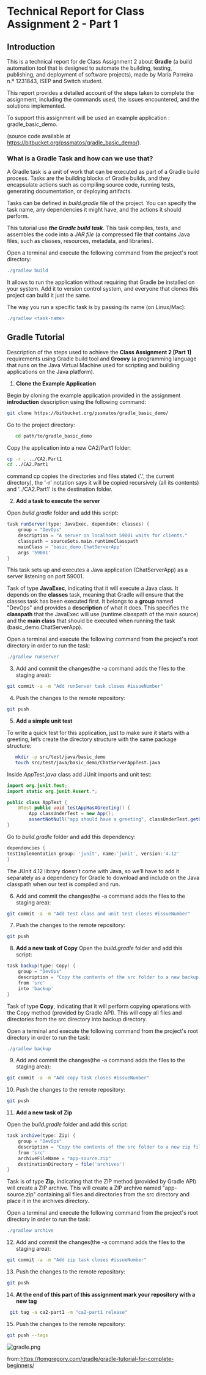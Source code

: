 # Technical Report for Class Assignment 2 - Part 1


## Introduction

This is a technical report for de Class Assignment 2 about **Gradle** (a build automation tool that is designed to automate the building, testing, publishing, and deployment of software projects), made by Maria Parreira n.º 1231843, ISEP and Switch student.

This report provides a detailed account of the steps taken to complete the assignment, including the commands used, the issues encountered, and the solutions implemented.

To support this assignment will be used an example application : gradle_basic_demo.

(source code available at https://bitbucket.org/pssmatos/gradle_basic_demo/).


### What is a Gradle Task and how can we use that?

A Gradle task is a unit of work that can be executed as part of a Gradle build process.
Tasks are the building blocks of Gradle builds, and they encapsulate actions such as compiling source code, running tests, generating documentation, or deploying artifacts.

Tasks can be defined in _build.gradle_ file of the project.
You can specify the task name, any dependencies it might have, and the actions it should perform.

This tutorial use _**the Gradle build task**_.
This task compiles, tests, and assembles the code into a _JAR file_ (a compressed file that contains Java files, such as classes, resources, metadata, and libraries).

Open a terminal and execute the following command from the project's root directory:

```gradle
./gradlew build
```
It allows to run the application without requiring that Gradle be installed on your system.
Add it to version control system, and everyone that clones this project can build it just the same.

The way you run a specific task is by passing its name (on Linux/Mac):
```gradle
./gradlew <task-name> 
```


## Gradle Tutorial

Description of the steps used to achieve the **Class Assignment 2 [Part 1]** requirements using Gradle build tool and **Groovy** (a programming language that runs on the Java Virtual Machine used for scripting and building applications on the Java platform).

1. **Clone the Example Application**

Begin by cloning the example application provided in the assignment **introduction** description using the following command:

```bash
git clone https://bitbucket.org/pssmatos/gradle_basic_demo/
```
Go to the project directory:

```bash
   cd path/to/gradle_basic_demo
   ```
Copy the application into a new CA2/Part1 folder:

   ```bash
   cp -r . ../CA2.Part1
   cd ../CA2.Part1
   ```
command cp copies the directories and files stated ('.', the current directory), the '-r' notation says it will be copied recursively (all its contents) and '../CA2.Part1' is the destination folder.

2. **Add a task to execute the server**

Open _build.gradle_ folder and add this script:
```gradle
task runServer(type: JavaExec, dependsOn: classes) {
    group = "DevOps"
    description = "A server on localhost 59001 waits for clients."
    classpath = sourceSets.main.runtimeClasspath
    mainClass = 'basic_demo.ChatServerApp'
    args '59001'
}
```
This task sets up and executes a Java application (ChatServerApp) as a server listening on port 59001.

Task of type **JavaExec**, indicating that it will execute a Java class. It depends on the **classes** task, meaning that Gradle will ensure that the classes task has been executed first.
It belongs to a **group** named "DevOps" and provides a **description** of what it does.
This specifies the **classpath** that the JavaExec will use (runtime classpath of the main source) and the **main class** that should be executed when running the task (basic_demo.ChatServerApp).

Open a terminal and execute the following command from the project's root directory in order to run the task:

```gradle
./gradlew runServer
```

3. Add and commit the changes(the -a command adds the files to the staging area):
```bash
git commit -a -m "Add runServer task closes #issueNumber"
```

4. Push the changes to the remote repository:
```bash
git push
```

5. **Add a simple unit test**

To write a quick test for this application, just to make sure it starts with a greeting, let’s create the directory structure with the same package structure:
```bash
   mkdir -p src/test/java/basic_demo
   touch src/test/java/basic_demo/ChatServerAppTest.java
   ```

Inside _AppTest.java_ class add JUnit imports and unit test:

```java
import org.junit.Test;
import static org.junit.Assert.*;

public class AppTest {
    @Test public void testAppHasAGreeting() {
        App classUnderTest = new App();
        assertNotNull("app should have a greeting", classUnderTest.getGreeting()); }
}
```

Go to _build.gradle_ folder and add this dependency:

```gradle
dependencies {
testImplementation group: 'junit', name:'junit', version:'4.12'
}
```
The JUnit 4.12 library doesn’t come with Java, so we’ll have to add it separately as a dependency for Gradle to download and include on the Java classpath when our test is compiled and run.

6. Add and commit the changes(the -a command adds the files to the staging area):
```bash
git commit -a -m "Add test class and unit test closes #issueNumber"
```

7. Push the changes to the remote repository:
```bash
git push
```

8. **Add a new task of Copy**
   Open the _build.gradle_ folder and add this script:

```gradle
task backup(type: Copy) {
    group = "DevOps"
    description = "Copy the contents of the src folder to a new backup folder."
    from 'src'
    into 'backup'
}
```
Task of type **Copy**, indicating that it will perform copying operations with the Copy method (provided by Gradle API).
This will copy all files and directories from the src directory into backup directory.

Open a terminal and execute the following command from the project's root directory in order to run the task:

```gradle
./gradlew backup
```

9. Add and commit the changes(the -a command adds the files to the staging area):
```bash
git commit -a -m "Add copy task closes #issueNumber"
```

10. Push the changes to the remote repository:
```bash
git push
```

11. **Add a new task of Zip**

Open the _build.gradle_ folder and add this script:

```gradle
task archive(type: Zip) {
    group = "DevOps"
    description = "Copy the contents of the src folder to a new zip file."
    from 'src'
    archiveFileName = "app-source.zip"
    destinationDirectory = file('archives')
}
```
Task is of type **Zip**, indicating that the ZIP method (provided by Gradle API) will create a ZIP archive.
This will create a ZIP archive named "app-source.zip" containing all files and directories from the src directory and place it in the archives directory.

Open a terminal and execute the following command from the project's root directory in order to run the task:

```gradle
./gradlew archive
```

12. Add and commit the changes(the -a command adds the files to the staging area):
```bash
git commit -a -m "Add zip task closes #issueNumber"
```

13. Push the changes to the remote repository:
```bash
git push
```

14. **At the end of this part of this assignment mark your repository with a new tag**

```bash
 git tag -a ca2-part1 -m "ca2-part1 release"
```

15. Push the changes to the remote repository:

```bash
git push --tags
```

![gradle.png](images/gradle.png)

from:https://tomgregory.com/gradle/gradle-tutorial-for-complete-beginners/


